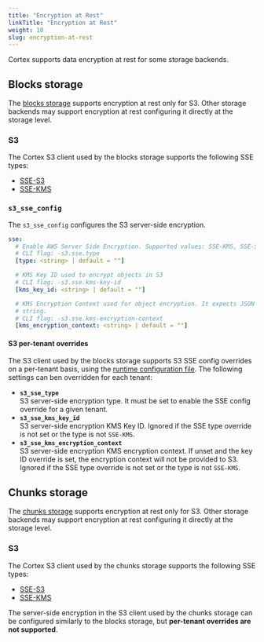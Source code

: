 ```yaml
---
title: "Encryption at Rest"
linkTitle: "Encryption at Rest"
weight: 10
slug: encryption-at-rest
---
```


Cortex supports data encryption at rest for some storage backends.

## Blocks storage

The [blocks storage](../blocks-storage/_index.md) supports encryption at rest only for S3. Other storage backends may support encryption at rest configuring it directly at the storage level.

### S3

The Cortex S3 client used by the blocks storage supports the following SSE types:

- [SSE-S3](https://docs.aws.amazon.com/AmazonS3/latest/dev/UsingServerSideEncryption.html)
- [SSE-KMS](https://docs.aws.amazon.com/AmazonS3/latest/dev/UsingKMSEncryption.html)

### `s3_sse_config`

The `s3_sse_config` configures the S3 server-side encryption.

```yaml
sse:
  # Enable AWS Server Side Encryption. Supported values: SSE-KMS, SSE-S3.
  # CLI flag: -s3.sse.type
  [type: <string> | default = ""]

  # KMS Key ID used to encrypt objects in S3
  # CLI flag: -s3.sse.kms-key-id
  [kms_key_id: <string> | default = ""]

  # KMS Encryption Context used for object encryption. It expects JSON formatted
  # string.
  # CLI flag: -s3.sse.kms-encryption-context
  [kms_encryption_context: <string> | default = ""]
```

#### S3 per-tenant overrides

The S3 client used by the blocks storage supports S3 SSE config overrides on a per-tenant basis, using the [runtime configuration file](../configuration/arguments.md#runtime-configuration-file).
The following settings can ben overridden for each tenant:

- **`s3_sse_type`**<br />
  S3 server-side encryption type. It must be set to enable the SSE config override for a given tenant.
- **`s3_sse_kms_key_id`**<br />
  S3 server-side encryption KMS Key ID. Ignored if the SSE type override is not set or the type is not `SSE-KMS`.
- **`s3_sse_kms_encryption_context`**<br />
  S3 server-side encryption KMS encryption context. If unset and the key ID override is set, the encryption context will not be provided to S3. Ignored if the SSE type override is not set or the type is not `SSE-KMS`.

## Chunks storage

The [chunks storage](../chunks-storage/_index.md) supports encryption at rest only for S3. Other storage backends may support encryption at rest configuring it directly at the storage level.

### S3

The Cortex S3 client used by the chunks storage supports the following SSE types:

- [SSE-S3](https://docs.aws.amazon.com/AmazonS3/latest/dev/UsingServerSideEncryption.html)
- [SSE-KMS](https://docs.aws.amazon.com/AmazonS3/latest/dev/UsingKMSEncryption.html)

The server-side encryption in the S3 client used by the chunks storage can be configured similarly to the blocks storage, but **per-tenant overrides are not supported**.
